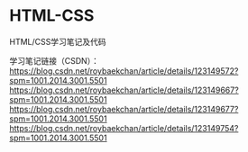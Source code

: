 # HTML-CSS
HTML/CSS学习笔记及代码

学习笔记链接（CSDN）：
https://blog.csdn.net/roybaekchan/article/details/123149572?spm=1001.2014.3001.5501
https://blog.csdn.net/roybaekchan/article/details/123149667?spm=1001.2014.3001.5501
https://blog.csdn.net/roybaekchan/article/details/123149677?spm=1001.2014.3001.5501
https://blog.csdn.net/roybaekchan/article/details/123149754?spm=1001.2014.3001.5501
